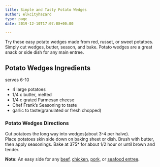 ```yaml
---
title: Simple and Tasty Potato Wedges
author: elkcityhazard
type: page
date: 2019-12-10T17:07:08+00:00

---
```

Try these easy potato wedges made from red, russet, or sweet potatoes. Simply cut wedges, butter, season, and bake. Potato wedges are a great snack or side dish for any main entree.

## Potato Wedges Ingredients

serves 6-10

  * 4 large potatoes
  * 1/4 c butter, melted
  * 1/4 c grated Parmesan cheese
  * Chef Frank&#8217;s Seasoning to taste
  * garlic to taste(granulated or fresh chopped)

### Potato Wedges Directions

Cut potatoes the long way into wedges(about 3-4 per halve).  
Place potatoes skin side down on baking sheet or dish. Brush with butter, then apply seasonings. Bake at 375* for about 1/2 hour or until brown and tender.

**Note:** An easy side for any [beef][1], [chicken][2], [pork][3], or [seafood entree][4].

 [1]: /wordpress/beef-dishes/
 [2]: /wordpress/quick-and-easy-chicken-recipes/
 [3]: /wordpress/easy-pork-recipes/
 [4]: /wordpress/seafood-dishes/